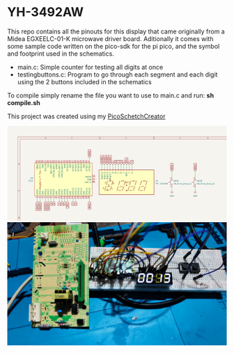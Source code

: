 # YH-3492AW
This repo contains all the pinouts for this display that came originally from a Midea EGXEELC-01-K microwave driver board. Aditionally it comes with some sample code written on the pico-sdk for the pi pico, and the symbol and footprint used in the schematics.

* main.c: Simple counter for testing all digits at once
* testingbuttons.c: Program to go through each segment and each digit using the 2 buttons included in the schematics

To compile simply rename the file you want to use to main.c and run: **sh compile.sh**

This project was created using my [PicoSchetchCreator](https://github.com/pedrohcs8/PicoSchetchCreator)

![General Schematic](display_schematic.png)
![Real World Testing](test.jpg)
